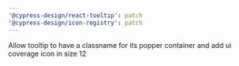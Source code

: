 ```yaml
---
'@cypress-design/react-tooltip': patch
'@cypress-design/icon-registry': patch
---
```


Allow tooltip to have a classname for its popper container and add ui coverage icon in size 12

